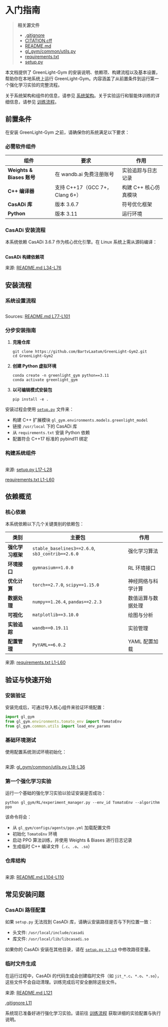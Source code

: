 # 入门指南

> **相关源文件**
> * [.gitignore](https://github.com/BartvLaatum/GreenLight-Gym2/blob/f4a2727d/.gitignore)
> * [CITATION.cff](https://github.com/BartvLaatum/GreenLight-Gym2/blob/f4a2727d/CITATION.cff)
> * [README.md](https://github.com/BartvLaatum/GreenLight-Gym2/blob/f4a2727d/README.md)
> * [gl_gym/common/utils.py](https://github.com/BartvLaatum/GreenLight-Gym2/blob/f4a2727d/gl_gym/common/utils.py)
> * [requirements.txt](https://github.com/BartvLaatum/GreenLight-Gym2/blob/f4a2727d/requirements.txt)
> * [setup.py](https://github.com/BartvLaatum/GreenLight-Gym2/blob/f4a2727d/setup.py)

本文档提供了 GreenLight-Gym 的安装说明、依赖项、构建流程以及基本设置，帮助你在本地系统上运行 GreenLight-Gym。内容涵盖了从前置条件到运行第一个强化学习实验的完整流程。

关于系统架构和组件的信息，请参见 [系统架构](/BartvLaatum/GreenLight-Gym2/3-system-architecture)。关于实验运行和智能体训练的详细信息，请参见 [训练流程](/BartvLaatum/GreenLight-Gym2/4.2-training-process)。

## 前置条件

在安装 GreenLight-Gym 之前，请确保你的系统满足以下要求：

### 必需软件组件

| 组件 | 要求 | 作用 |
| --- | --- | --- |
| **Weights & Biases 账号** | 在 wandb.ai 免费注册账号 | 实验追踪与日志记录 |
| **C++ 编译器** | 支持 C++17（GCC 7+，Clang 6+） | 构建 C++ 核心仿真模块 |
| **CasADi 库** | 版本 3.6.7 | 符号优化框架 |
| **Python** | 版本 3.11 | 运行环境 |

### CasADi 安装流程

本系统依赖 CasADi 3.6.7 作为核心优化引擎。在 Linux 系统上需从源码编译：

```

```

**CasADi 构建依赖项**

来源: [README.md L34-L76](https://github.com/BartvLaatum/GreenLight-Gym2/blob/f4a2727d/README.md#L34-L76)

## 安装流程

### 系统设置流程

```

```

Sources: [README.md L77-L101](https://github.com/BartvLaatum/GreenLight-Gym2/blob/f4a2727d/README.md#L77-L101)

### 分步安装指南

1. **克隆仓库**  
   ``` 
   git clone https://github.com/BartvLaatum/GreenLight-Gym2.git
   cd GreenLight-Gym2
   ```
2. **创建 Python 虚拟环境**  
   ```
   conda create -n greenlight_gym python==3.11
   conda activate greenlight_gym
   ```
3. **以可编辑模式安装包**  
   ```
   pip install -e .
   ```

安装过程会使用 [`setup.py`](https://github.com/BartvLaatum/GreenLight-Gym2/blob/f4a2727d/setup.py) 文件来：

* 构建 C++ 扩展模块 `gl_gym.environments.models.greenlight_model`
* 链接 `/usr/local` 下的 CasADi 库
* 从 `requirements.txt` 安装 Python 依赖
* 配置符合 C++17 标准的 pybind11 绑定

### 构建系统组件

```

```

来源: [setup.py L17-L28](https://github.com/BartvLaatum/GreenLight-Gym2/blob/f4a2727d/setup.py#L17-L28)

 [requirements.txt L1-L60](https://github.com/BartvLaatum/GreenLight-Gym2/blob/f4a2727d/requirements.txt#L1-L60)

## 依赖概览

### 核心依赖

本系统依赖以下几个关键类别的依赖包：

| 类别 | 主要包 | 作用 |
| --- | --- | --- |
| **强化学习框架** | `stable_baselines3==2.6.0`, `sb3_contrib==2.6.0` | 强化学习算法 |
| **环境接口** | `gymnasium==1.0.0` | RL 环境接口 |
| **优化计算** | `torch==2.7.0`, `scipy==1.15.0` | 神经网络与科学计算 |
| **数据处理** | `numpy==1.26.4`, `pandas==2.2.3` | 数值运算与数据处理 |
| **可视化** | `matplotlib==3.10.0` | 绘图与分析 |
| **实验追踪** | `wandb==0.19.11` | 实验管理 |
| **配置管理** | `PyYAML==6.0.2` | YAML 配置加载 |

来源: [requirements.txt L1-L60](https://github.com/BartvLaatum/GreenLight-Gym2/blob/f4a2727d/requirements.txt#L1-L60)

## 验证与快速开始

### 安装验证

安装完成后，可通过导入核心组件来验证环境配置：

```javascript
import gl_gym
from gl_gym.environments.tomato_env import TomatoEnv
from gl_gym.common.utils import load_env_params
```

### 基础环境测试

使用配置系统测试环境初始化：

```

```

来源: [gl_gym/common/utils.py L18-L36](https://github.com/BartvLaatum/GreenLight-Gym2/blob/f4a2727d/gl_gym/common/utils.py#L18-L36)

### 第一个强化学习实验

运行一个基础的强化学习实验以验证安装是否成功：

```
python gl_gym/RL/experiment_manager.py --env_id TomatoEnv --algorithm ppo
```

该命令将会：

* 从 `gl_gym/configs/agents/ppo.yml` 加载配置文件
* 初始化 `TomatoEnv` 环境
* 启动 PPO 算法训练，并使用 Weights & Biases 进行日志记录
* 生成临时 C++ 编译文件（`.c`、`.o`、`.so`）

### 仓库结构

```

```

来源: [README.md L104-L110](https://github.com/BartvLaatum/GreenLight-Gym2/blob/f4a2727d/README.md#L104-L110)

## 常见安装问题

### CasADi 路径配置

如果 `setup.py` 无法找到 CasADi 库，请确认安装路径是否与下列位置一致：

* 头文件: `/usr/local/include/casadi`
* 库文件: `/usr/local/lib/libcasadi.so`

如果你的 CasADi 安装在其他目录，请在 [`setup.py L7-L9`](https://github.com/BartvLaatum/GreenLight-Gym2/blob/f4a2727d/`setup.py#L7-L9) 中修改路径变量。

### 临时文件生成

在运行过程中，CasADi 的代码生成会创建临时文件（如 `jit_*.c`、`*.o`、`*.so`），这些文件不会自动清理。训练完成后可安全删除这些文件。

来源: [README.md L121](https://github.com/BartvLaatum/GreenLight-Gym2/blob/f4a2727d/README.md#L121-L121)

[.gitignore L11](https://github.com/BartvLaatum/GreenLight-Gym2/blob/f4a2727d/.gitignore#L11-L11)

系统现已准备好进行强化学习实验。请前往 [训练流程](/BartvLaatum/GreenLight-Gym2/4.2-training-process) 获取详细的实验配置与执行说明。